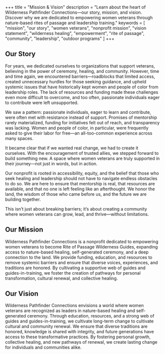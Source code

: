 +++
title = "Mission & Vision"
description = "Learn about the heart of Wilderness Pathfinder Connections—our story, mission, and vision. Discover why we are dedicated to empowering women veterans through nature-based rites of passage and leadership training."
keywords = [
  "mission",
  "our story",
  "women veterans",
  "nonprofit mission",
  "vision statement",
  "wilderness healing",
  "empowerment",
  "rite of passage",
  "community",
  "leadership",
  "outdoor programs"
]
+++
## Our Story

For years, we dedicated ourselves to organizations that support veterans, believing in the power of ceremony, healing, and community. However, time and time again, we encountered barriers—roadblocks that limited access, created unnecessary hurdles for those seeking guidance, and upheld systemic issues that have historically kept women and people of color from leadership roles. The lack of resources and funding made these challenges even more difficult to overcome, and too often, passionate individuals eager to contribute were left unsupported.

We saw a pattern: passionate individuals, eager to learn and contribute, were often met with resistance instead of support. Promises of mentorship rarely materialized, funding for initiatives felt out of reach, and transparency was lacking. Women and people of color, in particular, were frequently asked to give their labor for free—an all-too-common experience across many spaces.

It became clear that if we wanted real change, we had to create it ourselves. With the encouragement of trusted allies, we stepped forward to build something new. A space where women veterans are truly supported in their journey—not just in words, but in action.

Our nonprofit is rooted in accessibility, equity, and the belief that those who seek healing and leadership should not have to navigate endless obstacles to do so. We are here to ensure that mentorship is real, that resources are available, and that no one is left feeling like an afterthought. We honor the land, the wisdom of those who came before us, and the future we are building together.

This isn’t just about breaking barriers; it’s about creating a community where women veterans can grow, lead, and thrive—without limitations.

## Our Mission

Wilderness Pathfinder Connections is a nonprofit dedicated to empowering women veterans to become Rite of Passage Wilderness Guides, expanding access to nature-based healing, self-generated ceremony, and a deep connection to the land. We provide funding, education, and resources to remove systemic barriers and ensure that diverse voices, experiences, and traditions are honored. By cultivating a supportive web of guides and guides-in-training, we foster the creation of pathways for personal transformation, cultural renewal, and collective healing.

## Our Vision

Wilderness Pathfinder Connections envisions a world where women veterans are recognized as leaders in nature-based healing and self-generated ceremony. Through education, resources, and a strong web of guides and guides-in-training, we cultivate long-term change to cultivate cultural and community renewal. We ensure that diverse traditions are honored, knowledge is shared with integrity, and future generations have access to these transformative practices. By fostering personal growth, collective healing, and new pathways of renewal, we create lasting change for individuals and communities alike.